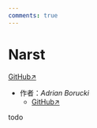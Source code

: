 ```yaml
---
comments: true
---
```


# Narst

[GitHub↗](https://github.com/ntoxeg/narst)

- 作者：*Adrian Borucki*
    - [GitHub↗](https://github.com/ntoxeg)

todo
